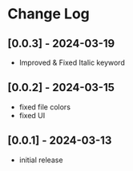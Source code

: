 # Change Log

## [0.0.3] - 2024-03-19

- Improved & Fixed Italic keyword

## [0.0.2] - 2024-03-15

- fixed file colors
- fixed UI

## [0.0.1] - 2024-03-13

- initial release
